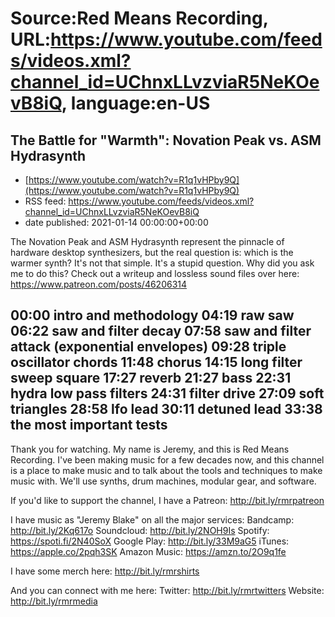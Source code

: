 # Source:Red Means Recording, URL:https://www.youtube.com/feeds/videos.xml?channel_id=UChnxLLvzviaR5NeKOevB8iQ, language:en-US

## The Battle for "Warmth": Novation Peak vs. ASM Hydrasynth
 - [https://www.youtube.com/watch?v=R1q1vHPby9Q](https://www.youtube.com/watch?v=R1q1vHPby9Q)
 - RSS feed: https://www.youtube.com/feeds/videos.xml?channel_id=UChnxLLvzviaR5NeKOevB8iQ
 - date published: 2021-01-14 00:00:00+00:00

The Novation Peak and ASM Hydrasynth represent the pinnacle of hardware desktop synthesizers, but the real question is: which is the warmer synth? It's not that simple. It's a stupid question. Why did you ask me to do this?
Check out a writeup and lossless sound files over here: https://www.patreon.com/posts/46206314

00:00 intro and methodology
04:19 raw saw
06:22 saw and filter decay
07:58 saw and filter attack (exponential envelopes)
09:28 triple oscillator chords
11:48 chorus
14:15 long filter sweep square
17:27 reverb
21:27 bass
22:31 hydra low pass filters
24:31 filter drive
27:09 soft triangles
28:58 lfo lead
30:11 detuned lead
33:38 the most important tests
------------------------------------
Thank you for watching. My name is Jeremy, and this is Red Means Recording. I've been making music for a few decades now, and this channel is a place to make music and to talk about the tools and techniques to make music with. We'll use synths, drum machines, modular gear, and software. 

If you'd like to support the channel, I have a Patreon:  http://bit.ly/rmrpatreon

I have music as "Jeremy Blake" on all the major services: 
Bandcamp: http://bit.ly/2Kq617o
Soundcloud: http://bit.ly/2NOH9Is
Spotify: https://spoti.fi/2N40SoX
Google Play: http://bit.ly/33M9aG5
iTunes: https://apple.co/2pqh3SK
Amazon Music: https://amzn.to/2O9q1fe

I have some merch here: http://bit.ly/rmrshirts

And you can connect with me here: 
Twitter: http://bit.ly/rmrtwitters
Website: http://bit.ly/rmrmedia

